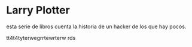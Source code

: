 # Larry Plotter
esta serie de libros cuenta la historia de un hacker de los que hay pocos.


tt4t4tyterwegrrtewrterw
rds